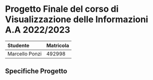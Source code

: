 # Progetto Finale del corso di Visualizzazione delle Informazioni A.A 2022/2023

| Studente       | Matricola |
| :------------- | :-------- |
| Marcello Ponzi | 492998    |

## Specifiche Progetto
